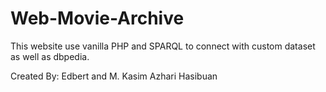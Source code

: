 # Web-Movie-Archive
This website use vanilla PHP and SPARQL to connect with custom dataset as well as dbpedia.

Created By: Edbert and M. Kasim Azhari Hasibuan
